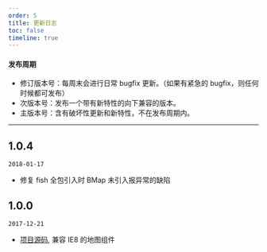 ```yaml
---
order: 5
title: 更新日志
toc: false
timeline: true
---
```


#### 发布周期

* 修订版本号：每周末会进行日常 bugfix 更新。（如果有紧急的 bugfix，则任何时候都可发布）
* 次版本号：发布一个带有新特性的向下兼容的版本。
* 主版本号：含有破坏性更新和新特性，不在发布周期内。

---

## 1.0.4

`2018-01-17`

* 修复 fish 全包引入时 BMap 未引入报异常的缺陷

## 1.0.0

`2017-12-21`

* [项目源码](http://git.sdp.nd/component-h5/nd-tile-map), 兼容 IE8 的地图组件

